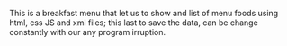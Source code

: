 This is a breakfast menu that let us to show and list of menu foods using html, css JS and xml files; this last to save the data, can be change constantly with our any program irruption.